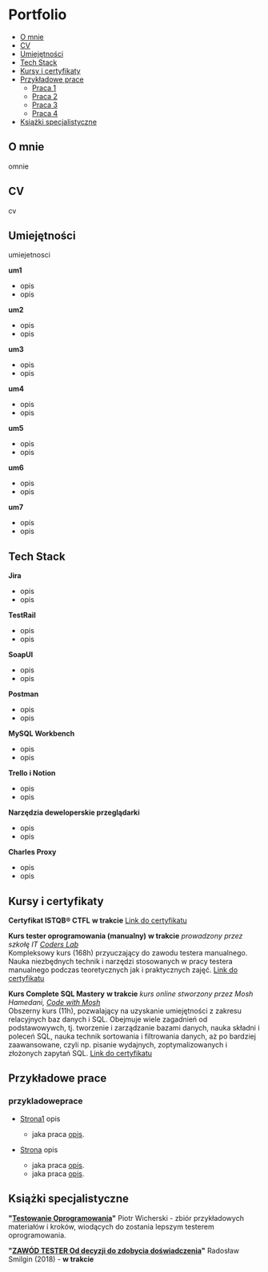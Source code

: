 # Portfolio
- [O mnie](#o-mnie)
- [CV](#cv)
- [Umiejętności](#umiejętności)
- [Tech Stack](#tech-stack)
- [Kursy i certyfikaty](#kursy-i-certyfikaty)
- [Przykładowe prace](#przykładowe-prace)
  * [Praca 1](#praca1)
  * [Praca 2](#praca2)
  * [Praca 3](#praca3)
  * [Praca 4](#praca4)
- [Książki specjalistyczne](#książki-specjalistyczne)



## O mnie

omnie


## CV

cv


## Umiejętności

umiejetnosci

__um1__
  * opis
  * opis

__um2__
  * opis
  * opis

__um3__

  * opis
  * opis

__um4__
  * opis
  * opis

__um5__
  * opis
  * opis

__um6__
  * opis
  * opis

__um7__
  * opis
  * opis


## Tech Stack

__Jira__
  * opis
  * opis

__TestRail__
  * opis
  * opis

__SoapUI__
  * opis
  * opis

__Postman__
  * opis
  * opis

__MySQL Workbench__
  * opis
  * opis

__Trello i Notion__
  * opis
  * opis

__Narzędzia deweloperskie przeglądarki__
  * opis
  * opis

__Charles Proxy__
  * opis
  * opis



## Kursy i certyfikaty

__Certyfikat ISTQB® CTFL__  **w trakcie**
[Link do certyfikatu](https://) 


__Kurs tester oprogramowania (manualny)__  **w trakcie**
*prowadzony przez szkołę IT [Coders Lab](https://coderslab.pl/)*  
Kompleksowy kurs (168h) przyuczający do zawodu testera manualnego. Nauka niezbędnych technik i narzędzi stosowanych w pracy testera manualnego podczas teoretycznych jak i praktycznych zajęć.
[Link do certyfikatu](https://)  


__Kurs Complete SQL Mastery__  **w trakcie**
*kurs online stworzony przez Mosh Hamedani, [Code with Mosh](https://codewithmosh.com/p/complete-sql-mastery)*  
Obszerny kurs (11h), pozwalający na uzyskanie umiejętności z zakresu relacyjnych baz danych i SQL. Obejmuje wiele zagadnień od podstawowywch, tj. tworzenie i zarządzanie bazami danych, nauka składni i poleceń SQL, nauka technik sortowania i filtrowania danych, aż po bardziej zaawansowane, czyli np. pisanie wydajnych, zoptymalizowanych i złożonych zapytań SQL.
[Link do certyfikatu](https://)  



## Przykładowe prace

### przykladoweprace

- [Strona1](http://) opis
  * jaka praca [opis](https://).

- [Strona](https://) opis
  * jaka praca [opis](https://).
  * jaka praca [opis](https://).


## Książki specjalistyczne

__"[Testowanie Oprogramowania](https://pwicherski.gitbook.io/testowanie-oprogramowania/)"__ Piotr Wicherski - zbiór przykładowych materiałów i kroków, wiodących do zostania lepszym testerem oprogramowania.

__"[ZAWÓD TESTER Od decyzji do zdobycia doświadczenia](https://www.ibuk.pl/fiszka/193868/zawod-tester.html)"__ Radosław Smilgin (2018) - **w trakcie**

